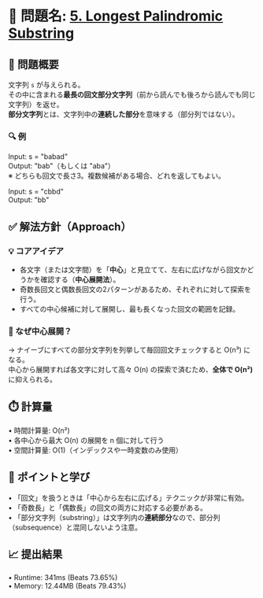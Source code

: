 # 🧩 問題名: [5. Longest Palindromic Substring](https://leetcode.com/problems/longest-palindromic-substring/)

## 📝 問題概要

文字列 `s` が与えられる。  
その中に含まれる**最長の回文部分文字列**（前から読んでも後ろから読んでも同じ文字列）を返せ。  
**部分文字列**とは、文字列中の**連続した部分**を意味する（部分列ではない）。

### 🔍 例  
Input: s = "babad"  
Output: "bab"（もしくは "aba"）  
※ どちらも回文で長さ3。複数候補がある場合、どれを返してもよい。

Input: s = "cbbd"  
Output: "bb"


## ✅ 解法方針（Approach）

### 💡 コアアイデア
- 各文字（または文字間）を「**中心**」と見立てて、左右に広げながら回文かどうかを確認する（**中心展開法**）。
- 奇数長回文と偶数長回文の2パターンがあるため、それぞれに対して探索を行う。
- すべての中心候補に対して展開し、最も長くなった回文の範囲を記録。

### 🧠 なぜ中心展開？
→ ナイーブにすべての部分文字列を列挙して毎回回文チェックすると O(n³) になる。  
中心から展開すれば各文字に対して高々 O(n) の探索で済むため、**全体で O(n²)** に抑えられる。


## ⏱️ 計算量
 • 時間計算量: O(n²)  
 • 各中心から最大 O(n) の展開を n 個に対して行う  
 • 空間計算量: O(1)（インデックスや一時変数のみ使用）


## 🧠 ポイントと学び
 • 「回文」を扱うときは「中心から左右に広げる」テクニックが非常に有効。  
 • 「奇数長」と「偶数長」の回文の両方に対応する必要がある。  
 • 「部分文字列（substring）」は文字列内の**連続部分**なので、部分列（subsequence）と混同しないよう注意。


## 📈 提出結果
 • Runtime: 341ms (Beats 73.65%)  
 • Memory: 12.44MB (Beats 79.43%)
